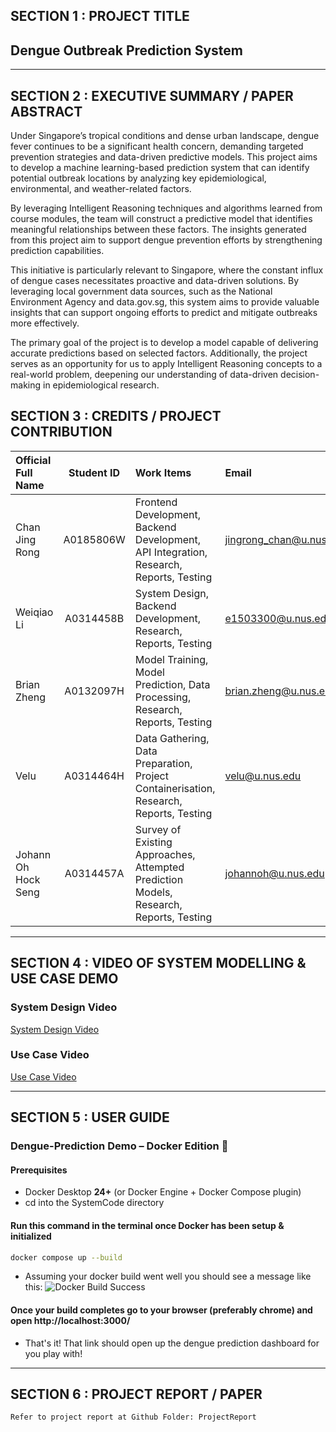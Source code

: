 ﻿## SECTION 1 : PROJECT TITLE

## Dengue Outbreak Prediction System

---

## SECTION 2 : EXECUTIVE SUMMARY / PAPER ABSTRACT

Under Singapore’s tropical conditions and dense urban landscape, dengue fever continues to be a significant health concern, demanding targeted prevention strategies and data-driven predictive models. This project aims to develop a machine learning-based prediction system that can identify potential outbreak locations by analyzing key epidemiological, environmental, and weather-related factors.

By leveraging Intelligent Reasoning techniques and algorithms learned from course modules, the team will construct a predictive model that identifies meaningful relationships between these factors. The insights generated from this project aim to support dengue prevention efforts by strengthening prediction capabilities.

This initiative is particularly relevant to Singapore, where the constant influx of dengue cases necessitates proactive and data-driven solutions. By leveraging local government data sources, such as the National Environment Agency and data.gov.sg, this system aims to provide valuable insights that can support ongoing efforts to predict and mitigate outbreaks more effectively.

The primary goal of the project is to develop a model capable of delivering accurate predictions based on selected factors. Additionally, the project serves as an opportunity for us to apply Intelligent Reasoning concepts to a real-world problem, deepening our understanding of data-driven decision-making in epidemiological research.

## SECTION 3 : CREDITS / PROJECT CONTRIBUTION

| Official Full Name  | Student ID | Work Items                                                                             | Email                   |
| :------------------ | :--------: | :------------------------------------------------------------------------------------- | :---------------------- |
| Chan Jing Rong      | A0185806W  | Frontend Development, Backend Development, API Integration, Research, Reports, Testing | jingrong_chan@u.nus.edu |
| Weiqiao Li          | A0314458B  | System Design, Backend Development, Research, Reports, Testing                         | e1503300@u.nus.edu      |
| Brian Zheng         | A0132097H  | Model Training, Model Prediction, Data Processing, Research, Reports, Testing          | brian.zheng@u.nus.edu   |
| Velu                | A0314464H  | Data Gathering, Data Preparation, Project Containerisation, Research, Reports, Testing | velu@u.nus.edu          |
| Johann Oh Hock Seng | A0314457A  | Survey of Existing Approaches, Attempted Prediction Models, Research, Reports, Testing | johannoh@u.nus.edu      |

---

## SECTION 4 : VIDEO OF SYSTEM MODELLING & USE CASE DEMO

### System Design Video

[System Design Video](https://youtu.be/3JLRuQfs79w "System Design Video")

### Use Case Video

[Use Case Video](https://youtu.be/VGXwk92z6Z0 "Use Case Video")

---

## SECTION 5 : USER GUIDE

### Dengue-Prediction Demo – Docker Edition 🐳

#### Prerequisites

- Docker Desktop **24+** (or Docker Engine + Docker Compose plugin)
- cd into the SystemCode directory

#### Run this command in the terminal once Docker has been setup & initialized

```bash
docker compose up --build
```

- Assuming your docker build went well you should see a message like this:
  ![Docker Build Success](SystemCode/image/README/1745951017406.png)

#### Once your build completes go to your browser (preferably chrome) and open http://localhost:3000/

- That's it! That link should open up the dengue prediction dashboard for you play with!

---

## SECTION 6 : PROJECT REPORT / PAPER

`Refer to project report at Github Folder: ProjectReport`
